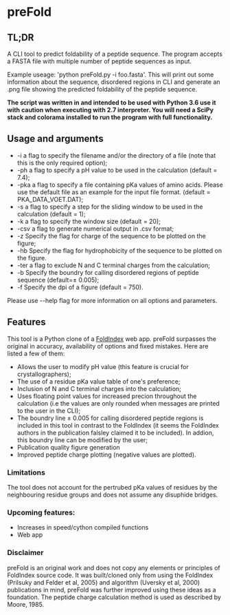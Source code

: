 # preFold
## TL;DR
A CLI tool to predict foldability of a peptide sequence. The program accepts a FASTA file with multiple number of peptide sequences as input.

Example useage: 'python preFold.py -i foo.fasta'. This will print out some information about the sequence, disordered regions in CLI and generate an .png file showing the predicted foldability of the peptide sequence.

**The script was written in and intended to be used with Python 3.6 use it with caution when executing with 2.7 interpreter. You will need a SciPy stack and colorama installed to run the program with full functionality.**

## Usage and arguments

* -i <file name> a flag to specify the filename and/or the directory of a file (note that this is the only required option);
* -ph <int> a flag to specify a pH value to be used in the calculation (default = 7.4);
* -pka <file name> a flag to specify a file containing pKa values of amino acids. Please use the default file as an example for the input file format. (default = PKA_DATA_VOET.DAT);
* -s <int> a flag to specify a step for the sliding window to be used in the calculation (default = 1);
* -k <int> a flag to specify the window size (default = 20);
* -csv a flag to generate numerical output in .csv format;
* -z Specify the flag for charge of the sequence to be plotted on the figure;
* -hb Specify the flag for hydrophobicity of the sequence to be plotted on the figure.
* -ter a flag to exclude N and C terminal charges from the calculation;
* -b Specify the boundry for calling disordered regions of peptide sequence (default=± 0.005);
* -f Specify the dpi of a figure (default = 750).

Please use --help flag for more information on all options and parameters.

## Features
This tool is a Python clone of a [FoldIndex](https://fold.weizmann.ac.il) web app. preFold surpasses the original in accuracy, availability of options and fixed mistakes. Here are listed a few of them:
* Allows the user to modify pH value (this feature is crucial for crystallographers);
* The use of a residue pKa value table of one's preference;
* Inclusion of N and C terminal charges into the calculation;
* Uses floating point values for increased precion throughout the calculation (i.e the values are only rounded when messages are printed to the user in the CLI);
* The boundry line ± 0.005 for calling disordered peptide regions is included in this tool in contrast to the FoldIndex (it seems the FoldIndex authors in the publication falsley claimed it to be included). In addion, this boundry line can be modified by the user;
* Publication quality figure generation
* Improved peptide charge plotting (negative values are plotted).

### Limitations
The tool does not account for the pertrubed pKa values of residues by the neighbouring residue groups and does not assume any disuphide bridges.

### Upcoming features:
* Increases in speed/cython compiled functions
* Web app

### Disclaimer
preFold is an original work and does not copy any elements or principles of FoldIndex source code. It was built/cloned only from using the FoldIndex (Prilsuky and Felder et al, 2005) and algorithm (Uversky et al, 2000) publications in mind, preFold was further improved using these ideas as a foundation.
The peptide charge calculation method is used as described by Moore, 1985.
